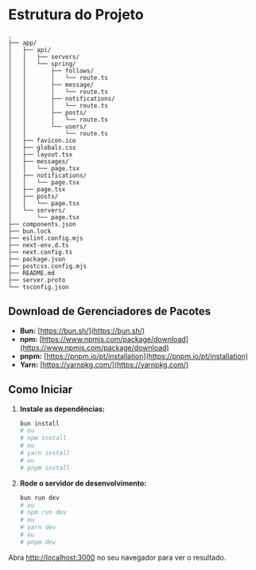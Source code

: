 # Estrutura do Projeto

```
.
├── app/
│   ├── api/
│   │   ├── servers/
│   │   └── spring/
│   │       ├── follows/
│   │       │   └── route.ts
│   │       ├── message/
│   │       │   └── route.ts
│   │       ├── notifications/
│   │       │   └── route.ts
│   │       ├── posts/
│   │       │   └── route.ts
│   │       └── users/
│   │           └── route.ts
│   ├── favicon.ico
│   ├── globals.css
│   ├── layout.tsx
│   ├── messages/
│   │   └── page.tsx
│   ├── notifications/
│   │   └── page.tsx
│   ├── page.tsx
│   ├── posts/
│   │   └── page.tsx
│   └── servers/
│       └── page.tsx
├── components.json
├── bun.lock
├── eslint.config.mjs
├── next-env.d.ts
├── next.config.ts
├── package.json
├── postcss.config.mjs
├── README.md
├── server.proto
└── tsconfig.json
```

## Download de Gerenciadores de Pacotes

*   **Bun:** [https://bun.sh/](https://bun.sh/)
*   **npm:** [https://www.npmjs.com/package/download](https://www.npmjs.com/package/download)
*   **pnpm:** [https://pnpm.io/pt/installation](https://pnpm.io/pt/installation)
*   **Yarn:** [https://yarnpkg.com/](https://yarnpkg.com/)

## Como Iniciar

1.  **Instale as dependências:**

    ```bash
    bun install
    # ou
    # npm install
    # ou
    # yarn install
    # ou
    # pnpm install
    ```

2.  **Rode o servidor de desenvolvimento:**
    ```bash
    bun run dev
    # ou
    # npm run dev
    # ou
    # yarn dev
    # ou
    # pnpm dev
    ```

Abra [http://localhost:3000](http://localhost:3000) no seu navegador para ver o resultado.
